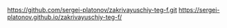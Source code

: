 https://github.com/sergei-platonov/zakrivayuschiy-teg-f.git
https://sergei-platonov.github.io/zakrivayuschiy-teg-f/